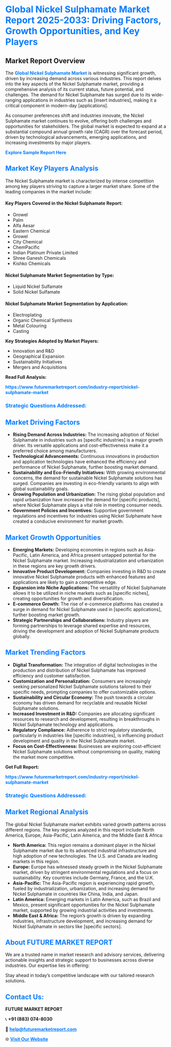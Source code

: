 <h1 style="color: #007BFF;">Global Nickel Sulphamate Market Report 2025-2033: Driving Factors, Growth Opportunities, and Key Players</h1>

<section id="overview">
<h2>Market Report Overview</h2>
<p>The <a href="https://www.futuremarketreport.com/industry-report/nickel-sulphamate-market" style="color: #007BFF; text-decoration: none;"><strong>Global Nickel Sulphamate Market</strong></a> is witnessing significant growth, driven by increasing demand across various industries. This report delves into the key aspects of the Nickel Sulphamate market, providing a comprehensive analysis of its current status, future potential, and challenges. The demand for Nickel Sulphamate has surged due to its wide-ranging applications in industries such as [insert industries], making it a critical component in modern-day [applications].</p>
<p>As consumer preferences shift and industries innovate, the Nickel Sulphamate market continues to evolve, offering both challenges and opportunities for stakeholders. The global market is expected to expand at a substantial compound annual growth rate (CAGR) over the forecast period, driven by technological advancements, emerging applications, and increasing investments by major players.</p>
</section>

<section id="overview">
<p><a href="https://www.futuremarketreport.com/request-sample/reportId=90552" style="color: #007BFF; text-decoration: none;"><strong>Explore Sample Report Here</strong></a></p>
</section>

<section id="key-players">
<h2 style="color: #007BFF;">Market Key Players Analysis</h2>
<p>The Nickel Sulphamate market is characterized by intense competition among key players striving to capture a larger market share. Some of the leading companies in the market include:</p>
<h4>Key Players Covered in the Nickel Sulphamate Report:</h4>
<ul><li>Growel</li><li>Palm</li><li>Alfa Aesar</li><li>Eastern Chemical</li><li>Growel</li><li>City Chemical</li><li>ChemPacific</li><li>Indian Platinum Private Limited</li><li>Shree Ganesh Chemicals</li><li>Kishko Chemicals</li></ul>
<h4>Nickel Sulphamate Market Segmentation by Type:</h4>
<ul><li>Liquid Nickel Sulfamate</li><li>Solid Nickel Sulfamate</li></ul>

<h4>Nickel Sulphamate Market Segmentation by Application:</h4>
<ul><li>Electroplating</li><li>Organic Chemical Synthesis</li><li>Metal Colouring</li><li>Casting</li></ul>
<p><strong>Key Strategies Adopted by Market Players:</strong></p>
<ul>
<li>Innovation and R&D</li>
<li>Geographical Expansion</li>
<li>Sustainability Initiatives</li>
<li>Mergers and Acquisitions</li>
</ul>
</section>

<section>
<p><strong>Read Full Analysis: </strong></p><a href="https://www.futuremarketreport.com/industry-report/nickel-sulphamate-market" style="color: #007BFF; text-decoration: none;"><strong>https://www.futuremarketreport.com/industry-report/nickel-sulphamate-market</strong></a>
<h3 style="color: #007BFF;">Strategic Questions Addressed:</h3>
</section>

<section id="driving-factors">
<h2 style="color: #007BFF;">Market Driving Factors</h2>
<ul>
<li><strong>Rising Demand Across Industries:</strong> The increasing adoption of Nickel Sulphamate in industries such as [specific industries] is a major growth driver. Its versatile applications and cost-effectiveness make it a preferred choice among manufacturers.</li>
<li><strong>Technological Advancements:</strong> Continuous innovations in production and application technologies have enhanced the efficiency and performance of Nickel Sulphamate, further boosting market demand.</li>
<li><strong>Sustainability and Eco-Friendly Initiatives:</strong> With growing environmental concerns, the demand for sustainable Nickel Sulphamate solutions has surged. Companies are investing in eco-friendly variants to align with global sustainability goals.</li>
<li><strong>Growing Population and Urbanization:</strong> The rising global population and rapid urbanization have increased the demand for [specific products], where Nickel Sulphamate plays a vital role in meeting consumer needs.</li>
<li><strong>Government Policies and Incentives:</strong> Supportive government regulations and incentives for industries using Nickel Sulphamate have created a conducive environment for market growth.</li>
</ul>
</section>

<section id="growth-opportunities">
<h2 style="color: #007BFF;">Market Growth Opportunities</h2>
<ul>
<li><strong>Emerging Markets:</strong> Developing economies in regions such as Asia-Pacific, Latin America, and Africa present untapped potential for the Nickel Sulphamate market. Increasing industrialization and urbanization in these regions are key growth drivers.</li>
<li><strong>Innovative Product Development:</strong> Companies investing in R&D to create innovative Nickel Sulphamate products with enhanced features and applications are likely to gain a competitive edge.</li>
<li><strong>Expansion into Niche Applications:</strong> The versatility of Nickel Sulphamate allows it to be utilized in niche markets such as [specific niches], creating opportunities for growth and diversification.</li>
<li><strong>E-commerce Growth:</strong> The rise of e-commerce platforms has created a surge in demand for Nickel Sulphamate used in [specific applications], further boosting market growth.</li>
<li><strong>Strategic Partnerships and Collaborations:</strong> Industry players are forming partnerships to leverage shared expertise and resources, driving the development and adoption of Nickel Sulphamate products globally.</li>
</ul>
</section>

<section id="trending-factors">
<h2 style="color: #007BFF;">Market Trending Factors</h2>
<ul>
<li><strong>Digital Transformation:</strong> The integration of digital technologies in the production and distribution of Nickel Sulphamate has improved efficiency and customer satisfaction.</li>
<li><strong>Customization and Personalization:</strong> Consumers are increasingly seeking personalized Nickel Sulphamate solutions tailored to their specific needs, prompting companies to offer customizable options.</li>
<li><strong>Sustainability and Circular Economy:</strong> The push towards a circular economy has driven demand for recyclable and reusable Nickel Sulphamate solutions.</li>
<li><strong>Increased Investment in R&D:</strong> Companies are allocating significant resources to research and development, resulting in breakthroughs in Nickel Sulphamate technology and applications.</li>
<li><strong>Regulatory Compliance:</strong> Adherence to strict regulatory standards, particularly in industries like [specific industries], is influencing product development and quality in the Nickel Sulphamate market.</li>
<li><strong>Focus on Cost-Effectiveness:</strong> Businesses are exploring cost-efficient Nickel Sulphamate solutions without compromising on quality, making the market more competitive.</li>
</ul>
</section>

<section>
<p><strong>Get Full Report: </strong></p><a href="https://www.futuremarketreport.com/industry-report/nickel-sulphamate-market" style="color: #007BFF; text-decoration: none;"><strong>https://www.futuremarketreport.com/industry-report/nickel-sulphamate-market</strong></a>
<h3 style="color: #007BFF;">Strategic Questions Addressed:</h3>
</section>


<section id="regional-analysis">
<h2 style="color: #007BFF;">Market Regional Analysis</h2>
<p>The global Nickel Sulphamate market exhibits varied growth patterns across different regions. The key regions analyzed in this report include North America, Europe, Asia-Pacific, Latin America, and the Middle East & Africa:</p>
<ul>
<li><strong>North America:</strong> This region remains a dominant player in the Nickel Sulphamate market due to its advanced industrial infrastructure and high adoption of new technologies. The U.S. and Canada are leading markets in this region.</li>
<li><strong>Europe:</strong> Europe has witnessed steady growth in the Nickel Sulphamate market, driven by stringent environmental regulations and a focus on sustainability. Key countries include Germany, France, and the U.K.</li>
<li><strong>Asia-Pacific:</strong> The Asia-Pacific region is experiencing rapid growth, fueled by industrialization, urbanization, and increasing demand for Nickel Sulphamate in countries like China, India, and Japan.</li>
<li><strong>Latin America:</strong> Emerging markets in Latin America, such as Brazil and Mexico, present significant opportunities for the Nickel Sulphamate market, supported by growing industrial activities and investments.</li>
<li><strong>Middle East & Africa:</strong> The region’s growth is driven by expanding industries, infrastructure development, and increasing demand for Nickel Sulphamate in sectors like [specific sectors].</li>
</ul>
</section>

<footer>
<h2 style="color: #007BFF;">About FUTURE MARKET REPORT</h2>
<p>We are a trusted name in market research and advisory services, delivering actionable insights and strategic support to businesses across diverse industries. Our expertise lies in offering:</p>

<p>Stay ahead in today’s competitive landscape with our tailored research solutions.</p>

<h2 style="color: #007BFF;">Contact Us:</h2>
<p><strong>FUTURE MARKET REPORT</strong></p>
<p>📞 <strong>+91 (883) 074-8030</strong></p>
<p>📧 <strong><a href="mailto:help@futuremarketreport.com" style="color: #007BFF;">help@futuremarketreport.com</a></strong></p>
<p>🌐 <strong><a href="https://www.futuremarketreport.com/" style="color: #007BFF;">Visit Our Website</a></strong></p>
</footer>